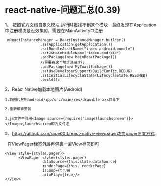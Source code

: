 # react-native-问题汇总(0.39)

1、 按照官方文档自定义模块,运行时报找不到这个模块，最终发现在Application中注册模块是没效果的，需要在MainActivity中注册
```
 mReactInstanceManager = ReactInstanceManager.builder()
                .setApplication(getApplication())
                .setBundleAssetName("index.android.bundle")
                .setJSMainModuleName("index.android")
                .addPackage(new MainReactPackage())
                //需要在这个地方注册才行
                .addPackage(new MyToastPackage())
                .setUseDeveloperSupport(BuildConfig.DEBUG)
                .setInitialLifecycleState(LifecycleState.RESUMED)
                .build();
```

2、React Native加载本地图片(Android)

    1.将图片放到android/app/src/main/res/drawable-xxx目录下
  
    2.重新编译安装
  
    3.js文件中引用<Image source={require('image!launchscreen')}></Image>,launchscreen即为文件名
    
3、https://github.com/race604/react-native-viewpager改变pager高度方式

   在ViewPager标签外层再包裹一层View标签即可
   ```
   <View style={styles.pager}>
         <ViewPager style={styles.pager}
                    dataSource={this.state.dataSource}
                    renderPage={this._renderPage}
                    isLoop={true}
                    autoPlay={true}/>
   </View>
   ```
  
